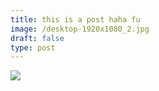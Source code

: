 ```yaml
---
title: this is a post haha fu
image: /desktop-1920x1080_2.jpg
draft: false
type: post
---
```


![](/desktop-1920x1080_2.jpg)

